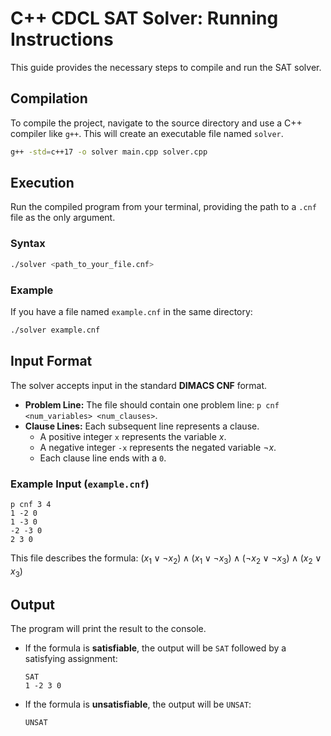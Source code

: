 

# C++ CDCL SAT Solver: Running Instructions

This guide provides the necessary steps to compile and run the SAT solver.


## Compilation

To compile the project, navigate to the source directory and use a C++ compiler like `g++`. This will create an executable file named `solver`.

```sh
g++ -std=c++17 -o solver main.cpp solver.cpp
```


## Execution

Run the compiled program from your terminal, providing the path to a `.cnf` file as the only argument.

### Syntax

```sh
./solver <path_to_your_file.cnf>
```

### Example

If you have a file named `example.cnf` in the same directory:

```sh
./solver example.cnf
```


## Input Format

The solver accepts input in the standard **DIMACS CNF** format.
  * **Problem Line:** The file should contain one problem line: `p cnf <num_variables> <num_clauses>`.
  * **Clause Lines:** Each subsequent line represents a clause.
      * A positive integer `x` represents the variable $x$.
      * A negative integer `-x` represents the negated variable $\neg x$.
      * Each clause line ends with a `0`.

### Example Input (`example.cnf`)

```
p cnf 3 4
1 -2 0
1 -3 0
-2 -3 0
2 3 0
```

This file describes the formula: $(x_1 \lor \neg x_2) \land (x_1 \lor \neg x_3) \land (\neg x_2 \lor \neg x_3) \land (x_2 \lor x_3)$


## Output

The program will print the result to the console.

  * If the formula is **satisfiable**, the output will be `SAT` followed by a satisfying assignment:

    ```
    SAT
    1 -2 3 0
    ```

  * If the formula is **unsatisfiable**, the output will be `UNSAT`:

    ```
    UNSAT
    ```